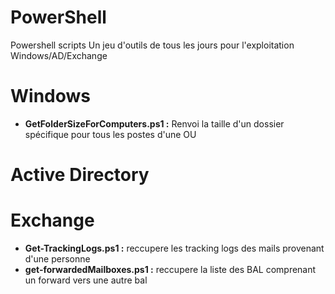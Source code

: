 # PowerShell
Powershell scripts
Un jeu d'outils de tous les jours pour l'exploitation Windows/AD/Exchange

# Windows
* **GetFolderSizeForComputers.ps1 :** Renvoi la taille d'un dossier spécifique pour tous les postes d'une OU

# Active Directory

# Exchange

* **Get-TrackingLogs.ps1 :** reccupere les tracking logs des mails provenant d'une personne
* **get-forwardedMailboxes.ps1 :** reccupere la liste des BAL comprenant un forward vers une autre bal
